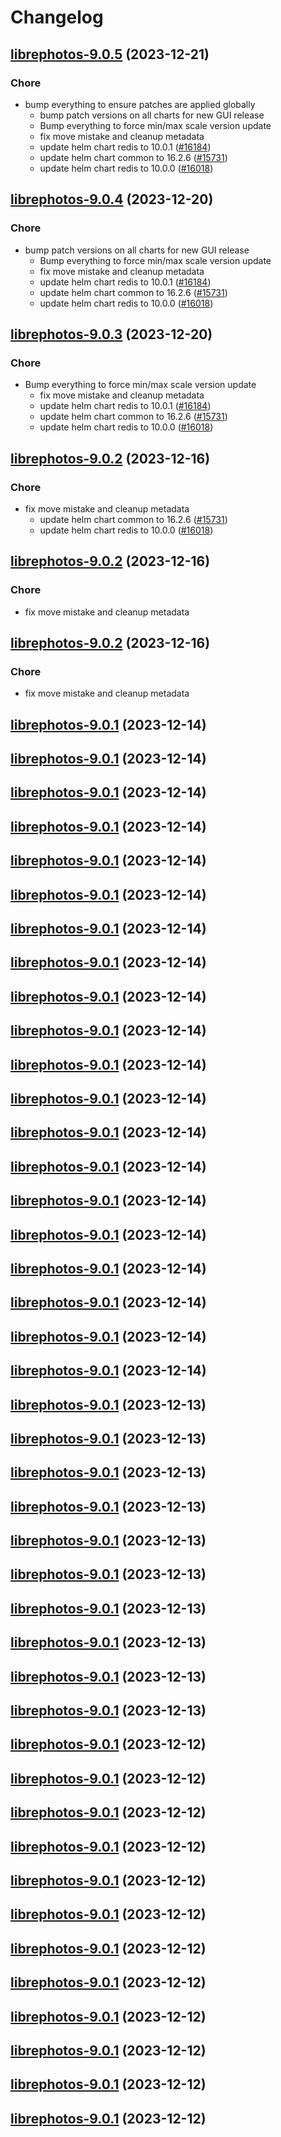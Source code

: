 # Changelog



## [librephotos-9.0.5](https://github.com/truecharts/charts/compare/librephotos-8.0.3...librephotos-9.0.5) (2023-12-21)

### Chore

- bump everything to ensure patches are applied globally
  - bump patch versions on all charts for new GUI release
  - Bump everything to force min/max scale version update
  - fix move mistake and cleanup metadata
  - update helm chart redis to 10.0.1 ([#16184](https://github.com/truecharts/charts/issues/16184))
  - update helm chart common to 16.2.6 ([#15731](https://github.com/truecharts/charts/issues/15731))
  - update helm chart redis to 10.0.0 ([#16018](https://github.com/truecharts/charts/issues/16018))
  
  


## [librephotos-9.0.4](https://github.com/truecharts/charts/compare/librephotos-8.0.3...librephotos-9.0.4) (2023-12-20)

### Chore

- bump patch versions on all charts for new GUI release
  - Bump everything to force min/max scale version update
  - fix move mistake and cleanup metadata
  - update helm chart redis to 10.0.1 ([#16184](https://github.com/truecharts/charts/issues/16184))
  - update helm chart common to 16.2.6 ([#15731](https://github.com/truecharts/charts/issues/15731))
  - update helm chart redis to 10.0.0 ([#16018](https://github.com/truecharts/charts/issues/16018))
  
  


## [librephotos-9.0.3](https://github.com/truecharts/charts/compare/librephotos-8.0.3...librephotos-9.0.3) (2023-12-20)

### Chore

- Bump everything to force min/max scale version update
  - fix move mistake and cleanup metadata
  - update helm chart redis to 10.0.1 ([#16184](https://github.com/truecharts/charts/issues/16184))
  - update helm chart common to 16.2.6 ([#15731](https://github.com/truecharts/charts/issues/15731))
  - update helm chart redis to 10.0.0 ([#16018](https://github.com/truecharts/charts/issues/16018))
  
  


## [librephotos-9.0.2](https://github.com/truecharts/charts/compare/librephotos-8.0.3...librephotos-9.0.2) (2023-12-16)

### Chore

- fix move mistake and cleanup metadata
  - update helm chart common to 16.2.6 ([#15731](https://github.com/truecharts/charts/issues/15731))
  - update helm chart redis to 10.0.0 ([#16018](https://github.com/truecharts/charts/issues/16018))
  
  


## [librephotos-9.0.2](https://github.com/truecharts/charts/compare/librephotos-8.0.3...librephotos-9.0.2) (2023-12-16)

### Chore

- fix move mistake and cleanup metadata
  
  


## [librephotos-9.0.2](https://github.com/truecharts/charts/compare/librephotos-8.0.3...librephotos-9.0.2) (2023-12-16)

### Chore

- fix move mistake and cleanup metadata
  
  


## [librephotos-9.0.1](https://github.com/truecharts/charts/compare/librephotos-8.0.3...librephotos-9.0.1) (2023-12-14)




## [librephotos-9.0.1](https://github.com/truecharts/charts/compare/librephotos-8.0.3...librephotos-9.0.1) (2023-12-14)




## [librephotos-9.0.1](https://github.com/truecharts/charts/compare/librephotos-8.0.3...librephotos-9.0.1) (2023-12-14)




## [librephotos-9.0.1](https://github.com/truecharts/charts/compare/librephotos-8.0.3...librephotos-9.0.1) (2023-12-14)




## [librephotos-9.0.1](https://github.com/truecharts/charts/compare/librephotos-8.0.3...librephotos-9.0.1) (2023-12-14)




## [librephotos-9.0.1](https://github.com/truecharts/charts/compare/librephotos-8.0.3...librephotos-9.0.1) (2023-12-14)




## [librephotos-9.0.1](https://github.com/truecharts/charts/compare/librephotos-8.0.3...librephotos-9.0.1) (2023-12-14)




## [librephotos-9.0.1](https://github.com/truecharts/charts/compare/librephotos-8.0.3...librephotos-9.0.1) (2023-12-14)




## [librephotos-9.0.1](https://github.com/truecharts/charts/compare/librephotos-8.0.3...librephotos-9.0.1) (2023-12-14)




## [librephotos-9.0.1](https://github.com/truecharts/charts/compare/librephotos-8.0.3...librephotos-9.0.1) (2023-12-14)




## [librephotos-9.0.1](https://github.com/truecharts/charts/compare/librephotos-8.0.3...librephotos-9.0.1) (2023-12-14)




## [librephotos-9.0.1](https://github.com/truecharts/charts/compare/librephotos-8.0.3...librephotos-9.0.1) (2023-12-14)




## [librephotos-9.0.1](https://github.com/truecharts/charts/compare/librephotos-8.0.3...librephotos-9.0.1) (2023-12-14)




## [librephotos-9.0.1](https://github.com/truecharts/charts/compare/librephotos-8.0.3...librephotos-9.0.1) (2023-12-14)




## [librephotos-9.0.1](https://github.com/truecharts/charts/compare/librephotos-8.0.3...librephotos-9.0.1) (2023-12-14)




## [librephotos-9.0.1](https://github.com/truecharts/charts/compare/librephotos-8.0.3...librephotos-9.0.1) (2023-12-14)




## [librephotos-9.0.1](https://github.com/truecharts/charts/compare/librephotos-8.0.3...librephotos-9.0.1) (2023-12-14)




## [librephotos-9.0.1](https://github.com/truecharts/charts/compare/librephotos-8.0.3...librephotos-9.0.1) (2023-12-14)




## [librephotos-9.0.1](https://github.com/truecharts/charts/compare/librephotos-8.0.3...librephotos-9.0.1) (2023-12-14)




## [librephotos-9.0.1](https://github.com/truecharts/charts/compare/librephotos-8.0.3...librephotos-9.0.1) (2023-12-14)




## [librephotos-9.0.1](https://github.com/truecharts/charts/compare/librephotos-8.0.3...librephotos-9.0.1) (2023-12-13)




## [librephotos-9.0.1](https://github.com/truecharts/charts/compare/librephotos-8.0.3...librephotos-9.0.1) (2023-12-13)




## [librephotos-9.0.1](https://github.com/truecharts/charts/compare/librephotos-8.0.3...librephotos-9.0.1) (2023-12-13)




## [librephotos-9.0.1](https://github.com/truecharts/charts/compare/librephotos-8.0.3...librephotos-9.0.1) (2023-12-13)




## [librephotos-9.0.1](https://github.com/truecharts/charts/compare/librephotos-8.0.3...librephotos-9.0.1) (2023-12-13)




## [librephotos-9.0.1](https://github.com/truecharts/charts/compare/librephotos-8.0.3...librephotos-9.0.1) (2023-12-13)




## [librephotos-9.0.1](https://github.com/truecharts/charts/compare/librephotos-8.0.3...librephotos-9.0.1) (2023-12-13)




## [librephotos-9.0.1](https://github.com/truecharts/charts/compare/librephotos-8.0.3...librephotos-9.0.1) (2023-12-13)




## [librephotos-9.0.1](https://github.com/truecharts/charts/compare/librephotos-8.0.3...librephotos-9.0.1) (2023-12-13)




## [librephotos-9.0.1](https://github.com/truecharts/charts/compare/librephotos-8.0.3...librephotos-9.0.1) (2023-12-13)




## [librephotos-9.0.1](https://github.com/truecharts/charts/compare/librephotos-8.0.3...librephotos-9.0.1) (2023-12-12)




## [librephotos-9.0.1](https://github.com/truecharts/charts/compare/librephotos-8.0.3...librephotos-9.0.1) (2023-12-12)




## [librephotos-9.0.1](https://github.com/truecharts/charts/compare/librephotos-8.0.3...librephotos-9.0.1) (2023-12-12)




## [librephotos-9.0.1](https://github.com/truecharts/charts/compare/librephotos-8.0.3...librephotos-9.0.1) (2023-12-12)




## [librephotos-9.0.1](https://github.com/truecharts/charts/compare/librephotos-8.0.3...librephotos-9.0.1) (2023-12-12)




## [librephotos-9.0.1](https://github.com/truecharts/charts/compare/librephotos-8.0.3...librephotos-9.0.1) (2023-12-12)




## [librephotos-9.0.1](https://github.com/truecharts/charts/compare/librephotos-8.0.3...librephotos-9.0.1) (2023-12-12)




## [librephotos-9.0.1](https://github.com/truecharts/charts/compare/librephotos-8.0.3...librephotos-9.0.1) (2023-12-12)




## [librephotos-9.0.1](https://github.com/truecharts/charts/compare/librephotos-8.0.3...librephotos-9.0.1) (2023-12-12)




## [librephotos-9.0.1](https://github.com/truecharts/charts/compare/librephotos-8.0.3...librephotos-9.0.1) (2023-12-12)




## [librephotos-9.0.1](https://github.com/truecharts/charts/compare/librephotos-8.0.3...librephotos-9.0.1) (2023-12-12)




## [librephotos-9.0.1](https://github.com/truecharts/charts/compare/librephotos-8.0.3...librephotos-9.0.1) (2023-12-12)

